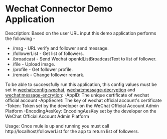 Wechat Connector Demo Application
===================================

Description:
Based on the user URL input this demo application performs the following -

* /msg - URL verify and follower send message.
* /followerList - Get list of followers.
* /broadcast - Send Wechat openIdListBroadcastText to list of follower.
* /file - Upload image.
* /profile - Get follower profile.
* /remark - Change follower remark.


To be able to successfully run this application, this config values must be set in <wechat:config-wechat>, <wechat:message-decryption> and <wechat:message-encrytion>:
    -AppID: The unique certificate of wechat official account
    -AppSecret: The key of wechat official account's certificate
    -Token: Token set by the developer on the WeChat Official Account Admin Platform
    -EncodingAesKey: EncodingAesKey set by the developer on the WeChat Official Account Admin Platform

Usage:
Once mule is up and running you must call http://localhost/followerList for the app to return list of followers.
